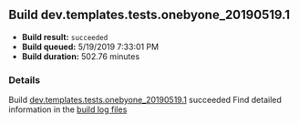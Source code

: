 ## Build dev.templates.tests.onebyone_20190519.1
- **Build result:** `succeeded`
- **Build queued:** 5/19/2019 7:33:01 PM
- **Build duration:** 502.76 minutes
### Details
Build [dev.templates.tests.onebyone_20190519.1](https://winappstudio.visualstudio.com/web/build.aspx?pcguid=a4ef43be-68ce-4195-a619-079b4d9834c2&builduri=vstfs%3a%2f%2f%2fBuild%2fBuild%2f27995) succeeded
Find detailed information in the [build log files](https://uwpctdiags.blob.core.windows.net/buildlogs/dev.templates.tests.onebyone_20190519.1_logs.zip)
